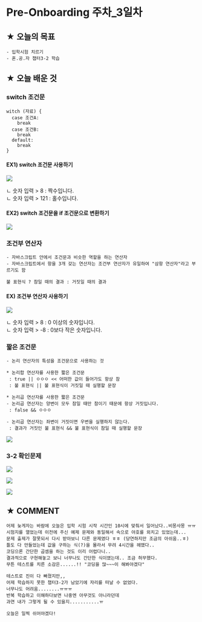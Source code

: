 # Pre-Onboarding 주차_3일차

## ★ 오늘의 목표

```
- 입학시험 치르기
- 혼.공.자 챕터3-2 학습
```

## ★ 오늘 배운 것

### switch 조건문
```
witch (자료) {
  case 조건A:
    break
  case 조건B:
    break
  default:
    break
}
```
#### EX1) switch 조건문 사용하기

![](https://user-images.githubusercontent.com/117563796/200766924-447d73e0-199b-46f9-aacb-17dc981c7e8f.png)

ㄴ 숫자 입력 > 8 : 짝수입니다.<br>
ㄴ 숫자 입력 > 121 : 홀수입니다.

#### EX2) switch 조건문을 if 조건문으로 변환하기

![](https://user-images.githubusercontent.com/117563796/200769362-33a372b7-0f71-4183-8f80-0c064997f56b.png)

### 조건부 연산자
```
- 자바스크립트 안에서 조건문과 비슷한 역할을 하는 연산자
- 자바스크립트에서 항을 3개 갖는 연산자는 조건부 연산자가 유일하여 "삼항 연산자"라고 부르기도 함

불 표현식 ? 참일 때의 결과 : 거짓일 때의 결과
```

#### EX) 조건부 연산자 사용하기

![](https://user-images.githubusercontent.com/117563796/200770499-972ae2b7-07b0-4ae5-b62c-95452e55330d.png)

ㄴ 숫자 입력 > 8 : 0 이상의 숫자입니다.<br>
ㄴ 숫자 입력 > -8 : 0보다 작은 숫자입니다.

### 짧은 조건문
```
- 논리 연산자의 특성을 조건문으로 사용하는 것

* 논리합 연산자를 사용한 짧은 조건문
 : true || ㅇㅇㅇ << 어떠한 값이 들어가도 항상 참
 : 불 표현식 || 불 표현식이 거짓일 때 실행할 문장
 
* 논리곱 연산자를 사용한 짧은 조건문
- 논리곱 연산자는 양변이 모두 참일 때만 참이기 때문에 항상 거짓입니다.
 : false && ㅇㅇㅇ

- 논리곱 연산자는 좌변이 거짓이면 우변을 실행하지 않는다.
 : 결과가 거짓인 불 표현식 && 불 표현식이 참일 때 실행할 문장
 ```
 
 ![](https://user-images.githubusercontent.com/117563796/200773312-81a4f640-29c3-4da7-8049-8191cbbaddd1.png)
 
### 3-2 확인문제

![](https://user-images.githubusercontent.com/117563796/201046647-5d016491-ad9c-4ec0-884b-70d95f5b889f.png)

![](https://user-images.githubusercontent.com/117563796/201047769-921fd3c9-cce3-40f9-9b18-e43431a13837.png)

![](https://user-images.githubusercontent.com/117563796/201047826-d49f7a13-c418-4fdf-a5f9-efdd092e262b.png)

## ★ COMMENT
```
어제 늦게자는 바람에 오늘은 입학 시험 시작 시간인 10시에 맞춰서 일어났다..비몽사몽 ㅠㅠ
시험지를 열었는데 이전에 주신 예제 문제와 동일해서 속으로 야호를 외치고 있었는데...
문제 출제가 잘못되서 다시 받아보니 다른 문제였다 ㅎㅎ (당연하지만 조금의 아쉬움..ㅎ)
틀도 다 만들었는데 값을 구하는 식(?)을 몰라서 무려 4시간을 헤맸다..
코딩으론 간단한 곱셈을 하는 것도 이리 어렵다니..
결과적으로 구현해놓고 보니 너무나도 간단한 식이였는데.. 조금 허무했다.
무튼 테스트를 치른 소감은......!! "코딩을 많~~~이 해봐야겠다" 

테스트로 진이 다 빠졌지만,,
어제 학습하지 못한 챕터3-2가 남았기에 자리를 떠날 수 없었다.
너무나도 어려움........ㅠㅠㅠ
반복 학습하고 이해하다보면 나중엔 아무것도 아니라던데
과연 내가 그렇게 될 수 있을지...........ㅠ

오늘은 일찍 쉬어야겠다!
```
